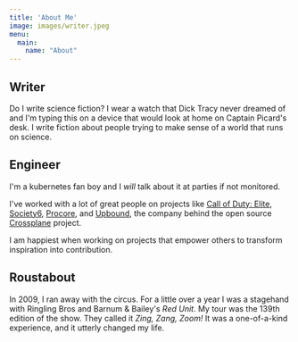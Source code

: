 ```yaml
---
title: 'About Me'
image: images/writer.jpeg
menu:
  main:
    name: "About"
---
```


## Writer

Do I write science fiction? I wear a watch that Dick Tracy never dreamed of and I'm typing this on a device that would look at home on Captain Picard's desk. I write fiction about people trying to make sense of a world that runs on science.

## Engineer

I'm a kubernetes fan boy and I _will_ talk about it at parties if not monitored.

I've worked with a lot of great people on projects like [Call of Duty: Elite](https://en.wikipedia.org/wiki/Call_of_Duty:_Elite), [Society6](https://society6.com), [Procore](https://procore.com), and [Upbound](https://upbound.io/), the company behind the open source [Crossplane](https://crossplane.io) project.

I am happiest when working on projects that empower others to transform inspiration into contribution.

## Roustabout

In 2009, I ran away with the circus. For a little over a year I was a stagehand with Ringling Bros and Barnum & Bailey's _Red Unit_. My tour was the 139th edition of the show. They called it _Zing, Zang, Zoom!_ It was a one-of-a-kind experience, and it utterly changed my life.